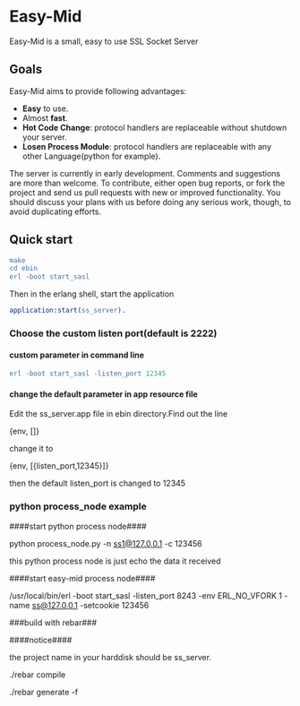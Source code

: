 Easy-Mid
======

Easy-Mid is a small, easy to use SSL Socket Server

Goals
-----

Easy-Mid aims to provide following advantages:

* **Easy** to use.
* Almost **fast**.
* **Hot Code Change**: protocol handlers are replaceable without shutdown your server.
* **Losen Process Module**: protocol handlers are replaceable with any other Language(python for example).

The server is currently in early development. Comments and suggestions are
more than welcome. To contribute, either open bug reports, or fork the project
and send us pull requests with new or improved functionality. You should
discuss your plans with us before doing any serious work, though, to avoid
duplicating efforts.

Quick start
-----------
``` erlang
make
cd ebin
erl -boot start_sasl
```
Then in the erlang shell, start the application

``` erlang
application:start(ss_server).
```


### Choose the custom listen port(default is 2222) ###

#### custom parameter in command line ####

``` erlang
erl -boot start_sasl -listen_port 12345
```

#### change the default parameter in app resource file ####

Edit the ss_server.app file in ebin directory.Find out the line

{env, []}

change it to

{env, [{listen_port,12345}]}

then the default listen_port is changed to 12345

### python process_node example ###

####start python process node####

python process_node.py -n ss1@127.0.0.1 -c 123456

this python process node is just echo the data it received

####start easy-mid process node####

/usr/local/bin/erl -boot start_sasl -listen_port 8243  -env ERL_NO_VFORK 1 -name ss@127.0.0.1 -setcookie 123456



###build with rebar###

####notice####

the project name in your harddisk should be ss_server.

./rebar compile

./rebar generate -f











